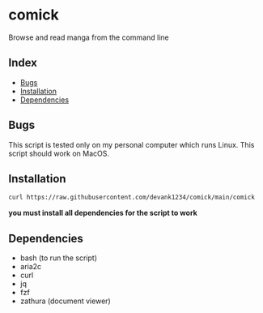 # comick
Browse and read manga from the command line

## Index
- [Bugs](#Bugs)
- [Installation](#Installation)
- [Dependencies](#Dependencies)

## Bugs
This script is tested only on my personal computer which runs Linux. This script should work on MacOS.

## Installation
```sh
curl https://raw.githubusercontent.com/devank1234/comick/main/comick
```
**you must install all dependencies for the script to work**

## Dependencies
- bash (to run the script)
- aria2c
- curl
- jq
- fzf
- zathura (document viewer)
